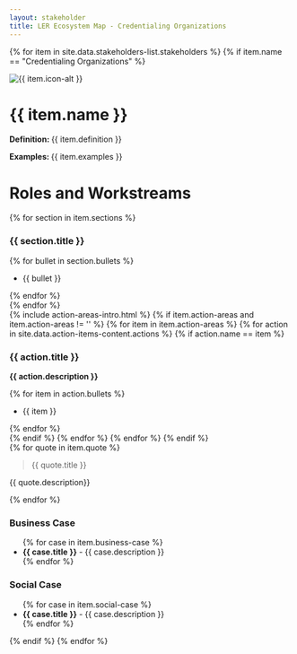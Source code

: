 ```yaml
---
layout: stakeholder
title: LER Ecosystem Map - Credentialing Organizations
---
```

{% for item in site.data.stakeholders-list.stakeholders %}
{% if item.name == "Credentialing Organizations" %}
<div class="row border">
<div class="col-sm-2 border">
<img class="w-100" src="../images/{{ item.icon }}" loading="lazy" alt="{{ item.icon-alt }}"/>
</div>
<div class="col-sm-8">
<h1>{{ item.name }}</h1>
<div class="body-text-medium">
<p><strong>Definition: </strong>{{ item.definition }}</p>
<p><strong>Examples: </strong>{{ item.examples }}</p>
</div>
</div>
</div>

<div class="row border">
<div class="col border">
<div class="div-block-12"></div>
</div>
</div>
<div class="row border">
<div class="col-sm-9 border">
<h1>Roles and Workstreams</h1>
<div class="row">
{% for section in item.sections %}
<div class="col-sm-6">
<h3>{{ section.title }}</h3>
{% for bullet in section.bullets %}
<ul role="list">
<li>{{ bullet }}</li>
</ul>
{% endfor %}
</div>
{% endfor %}
</div>
<div class="row border">
<div class="col border">
<div class="div-block-12"></div>
</div>
</div>
{% include action-areas-intro.html %}
{% if item.action-areas and item.action-areas != '' %}
{% for item in item.action-areas %}
{% for action in site.data.action-items-content.actions %}
{% if action.name == item %}
<div class="row ody-text-small">
<div class="col">
<h3>{{ action.title }}</h3>
<p><strong>{{ action.description }}<br/></strong></p>
{% for item in action.bullets %}
<ul role="list">
<li>{{ item }}</li>
</ul>
{% endfor %}
</div>
</div>
{% endif %}
{% endfor %}
{% endfor %}
{% endif %}
</div>
<div class="col-sm-3">
<div class="row">
<div class="col quote">
{% for quote in item.quote %}
<blockquote>{{ quote.title }}</blockquote>
<p>{{ quote.description}}</p>
{% endfor %}
</div>
</div>
<div class="row business-case">
<div class="col">
<h3>Business Case</h3>
<ul>
{% for case in item.business-case %}
<li><strong>{{ case.title }}</strong> - {{ case.description }}</li>
{% endfor %}
</ul>
</div>
</div>
<div class="row business-case">
<div class="col">
<h3>Social Case</h3>
<ul>
{% for case in item.social-case %}
<li><strong>{{ case.title }}</strong> - {{ case.description }}</li>
{% endfor %}
</ul>
</div>
</div>
</div>
{% endif %}
{% endfor %}